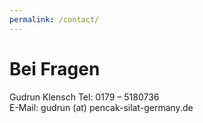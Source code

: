 ```yaml
---
permalink: /contact/
---
```


# Bei Fragen

Gudrun Klensch
Tel: 0179 – 5180736  
E-Mail: gudrun (at) pencak-silat-germany.de
